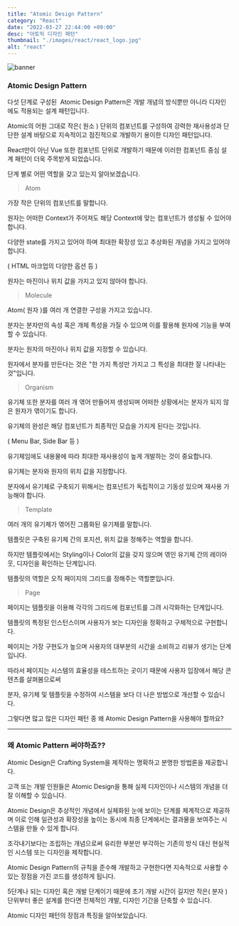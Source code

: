 ```yaml
---
title: "Atomic Design Pattern"
category: "React"
date: "2022-03-27 22:44:00 +09:00"
desc: "아토믹 디자인 패턴"
thumbnail: "./images/react/react_logo.jpg"
alt: "react"
---
```


![banner](https://user-images.githubusercontent.com/85836879/172308015-214ae4d2-fe50-4a37-a8a1-94536540d5f1.png)

### Atomic Design Pattern

다섯 단계로 구성된  Atomic Design Pattern은 개발 개념의 방식뿐만 아니라 디자인에도 적용되는 설계 패턴입니다.

Atomic의 어원 그대로 작은( 원소 ) 단위의 컴포넌트를 구성하여 강력한 재사용성과 단단한 설계 바탕으로 지속적이고 점진적으로 개발하기 용이한 디자인 패턴입니다.

React만이 아닌 Vue 또한 컴포넌트 단위로 개발하기 때문에 이러한 컴포넌트 중심 설계 패턴이 더욱 주목받게 되었습니다.

단계 별로 어떤 역할을 갖고 있는지 알아보겠습니다.


> Atom  

가장 작은 단위의 컴포넌트를 말합니다.

원자는 어떠한 Context가 주어져도 해당 Context에 맞는 컴포넌트가 생성될 수 있어야 합니다.

다양한 state를 가지고 있어야 하며 최대한 확장성 있고 추상화된 개념을 가지고 있어야 합니다.

( HTML 마크업의 다양한 옵션 등 )

원자는 마진이나 위치 값을 가지고 있지 않아야 합니다.

> Molecule

Atom( 원자 )를 여러 개 연결한 구성을 가지고 있습니다.

분자는 분자만의 속성 혹은 개체 특성을 가질 수 있으며 이를 활용해 원자에 기능을 부여할 수 있습니다.

분자는 원자의 마진이나 위치 값을 지정할 수 있습니다.

원자에서 분자를 만든다는 것은 "한 가지 특성만 가지고 그 특성을 최대한 잘 나타내는 것"입니다.

> Organism  

유기체 또한 분자를 여러 개 엮어 만들어져 생성되며 어떠한 상황에서는 분자가 되지 않은 원자가 엮이기도 합니다.

유기체의 완성은 해당 컴포넌트가 최종적인 모습을 가지게 된다는 것입니다.

( Menu Bar, Side Bar 등 )

유기체임에도 내용물에 따라 최대한 재사용성이 높게 개발하는 것이 중요합니다.

유기체는 분자와 원자의 위치 값을 지정합니다.

분자에서 유기체로 구축되기 위해서는 컴포넌트가 독립적이고 기동성 있으며 재사용 가능해야 합니다.

> Template   

여러 개의 유기체가 엮어진 그룹화된 유기체를 말합니다.

템플릿은 구축된 유기체 간의 포지션, 위치 값을 정해주는 역할을 합니다.

하지만 템플릿에서는 Styling이나 Color의 값을 갖지 않으며 엮인 유기체 간의 레이아웃, 디자인을 확인하는 단계입니다.

템플릿의 역할은 오직 페이지의 그리드를 정해주는 역할뿐입니다.

> Page  

페이지는 템플릿을 이용해 각각의 그리드에 컴포넌트를 그려 시각화하는 단계입니다.

템플릿의 특정된 인스턴스이며 사용자가 보는 디자인을 정확하고 구체적으로 구현합니다.

페이지는 가장 구현도가 높으며 사용자의 대부분의 시간을 소비하고 리뷰가 생기는 단계입니다.

따라서 페이지는 시스템의 효율성을 테스트하는 곳이기 때문에 사용자 입장에서 해당 콘텐츠를 살펴봄으로써

분자, 유기체 및 템플릿을 수정하여 시스템을 보다 더 나은 방법으로 개선할 수 있습니다.

그렇다면 많고 많은 디자인 패턴 중 왜 Atomic Design Pattern을 사용해야 할까요?

---

### 왜 Atomic Pattern 써야하죠??

Atomic Design은 Crafting System을 제작하는 명확하고 분명한 방법론을 제공합니다.

고객 또는 개발 인원들은 Atomic Design을 통해 실제 디자인이나 시스템의 개념을 더 잘 이해할 수 있습니다.

Atomic Design은 추상적인 개념에서 실체화된 눈에 보이는 단계를 체계적으로 제공하며 이로 인해 일관성과 확장성을 높이는 동시에 최종 단계에서는 결과물을 보여주는 시스템을 만들 수 있게 합니다.

조각내기보다는 조립하는 개념으로써 유리한 부분만 부각하는 기존의 방식 대신 현실적인 시스템 또는 디자인을 제작합니다.

Atomic Design Pattern의 규칙을 준수해 개발하고 구현한다면 지속적으로 사용할 수 있는 장점을 가진 코드를 생성하게 됩니다.

5단계나 되는 디자인 혹은 개발 단계이기 때문에 초기 개발 시간이 길지만 작은( 분자 ) 단위부터 좋은 설계를 한다면 전체적인 개발, 디자인 기간을 단축할 수 있습니다.

Atomic 디자인 패턴의 장점과 특징을 알아보았습니다.
